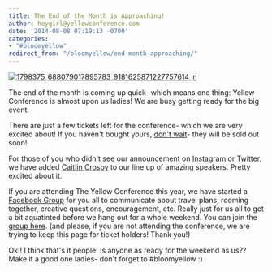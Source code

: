 ```yaml
---
title: The End of the Month is Approaching!
author: heygirl@yellowconference.com
date: '2014-08-08 07:19:13 -0700'
categories:
- "#bloomyellow"
redirect_from: "/bloomyellow/end-month-approaching/"
---
```


[![1798375_688079017895783_9181625871227757614_n](http://yellowconference.com/wp-content/uploads/2014/08/1798375_688079017895783_9181625871227757614_n.jpg)](http://yellowconference.com/wp-content/uploads/2014/08/1798375_688079017895783_9181625871227757614_n.jpg)

The end of the month is coming up quick- which means one thing: Yellow Conference is almost upon us ladies! We are busy getting ready for the big event.

There are just a few tickets left for the conference- which we are very excited about! If you haven't bought yours, [don't wait](https://ti.to/yellowconference/the-yellow-conference)- they will be sold out soon!

For those of you who didn't see our announcement on [Instagram](http://instagram.com/yellowconference) or [Twitter](https://twitter.com/yellowconf), we have added [Caitlin Crosby](http://caitlincrosby.com/) to our line up of amazing speakers. Pretty excited about it.

If you are attending The Yellow Conference this year, we have started a [Facebook Group](https://www.facebook.com/groups/674130756001303/) for you all to communicate about travel plans, rooming together, creative questions, encouragement, etc. Really just for us all to get a bit aquatinted before we hang out for a whole weekend. You can join the [group here](https://www.facebook.com/groups/674130756001303/). (and please, if you are not attending the conference, we are trying to keep this page for ticket holders! Thank you!)

Ok!! I think that's it people! Is anyone as ready for the weekend as us?? Make it a good one ladies- don't forget to #bloomyellow :)
